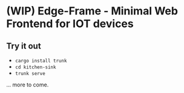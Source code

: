 # (WIP) Edge-Frame - Minimal Web Frontend for IOT devices

## Try it out

* `cargo install trunk`
* `cd kitchen-sink`
* `trunk serve`

... more to come.
